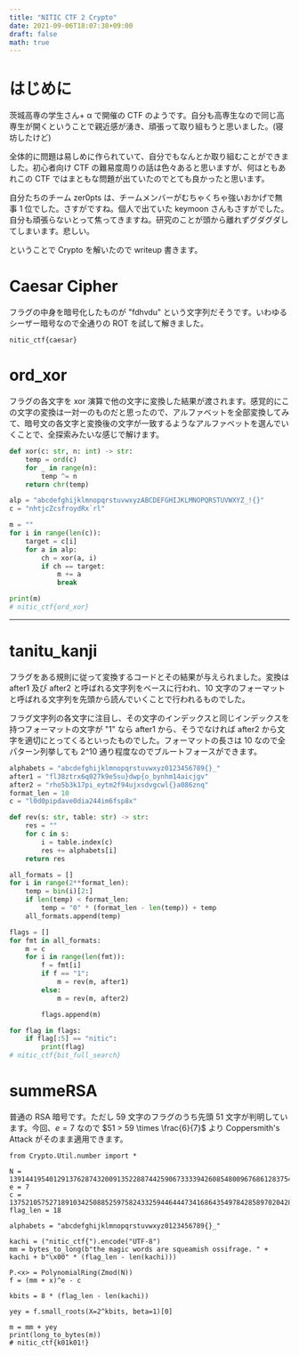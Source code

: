 ```yaml
---
title: "NITIC CTF 2 Crypto"
date: 2021-09-06T18:07:38+09:00
draft: false
math: true
---
```


# はじめに
茨城高専の学生さん+ α で開催の CTF のようです。自分も高専生なので同じ高専生が開くということで親近感が湧き、頑張って取り組もうと思いました。(寝坊したけど)

全体的に問題は易しめに作られていて、自分でもなんとか取り組むことができました。初心者向け CTF の難易度周りの話は色々あると思いますが、何はともあれこの CTF ではまともな問題が出ていたのでとても良かったと思います。

自分たちのチーム zer0pts は、チームメンバーがむちゃくちゃ強いおかげで無事 1 位でした。さすがですね。個人で出ていた keymoon さんもさすがでした。自分も頑張らないとって焦ってきますね。研究のことが頭から離れずグダグダしてしまいます。悲しい。

ということで Crypto を解いたので writeup 書きます。

# Caesar Cipher
フラグの中身を暗号化したものが "fdhvdu" という文字列だそうです。いわゆるシーザー暗号なので全通りの ROT を試して解きました。

```nitic_ctf{caesar}```

# ord_xor
フラグの各文字を xor 演算で他の文字に変換した結果が渡されます。感覚的にこの文字の変換は一対一のものだと思ったので、アルファベットを全部変換してみて、暗号文の各文字と変換後の文字が一致するようなアルファベットを選んでいくことで、全探索みたいな感じで解けます。

```python
def xor(c: str, n: int) -> str:
    temp = ord(c)
    for _ in range(n):
        temp ^= n
    return chr(temp)

alp = "abcdefghijklmnopqrstuvwxyzABCDEFGHIJKLMNOPQRSTUVWXYZ_!{}"
c = "nhtjcZcsfroydRx`rl"

m = ""
for i in range(len(c)):
    target = c[i]
    for a in alp:
        ch = xor(a, i)
        if ch == target:
            m += a
            break

print(m)
# nitic_ctf{ord_xor}
```

---

# tanitu_kanji
フラグをある規則に従って変換するコードとその結果が与えられました。変換は after1 及び after2 と呼ばれる文字列をベースに行われ、10 文字のフォーマットと呼ばれる文字列を先頭から読んでいくことで行われるものでした。

フラグ文字列の各文字に注目し、その文字のインデックスと同じインデックスを持つフォーマットの文字が "1" なら after1 から、そうでなければ after2 から文字を適切にとってくるといったものでした。フォーマットの長さは 10 なので全パターン列挙しても 2^10 通り程度なのでブルートフォースができます。

```python
alphabets = "abcdefghijklmnopqrstuvwxyz0123456789{}_"
after1 = "fl38ztrx6q027k9e5su}dwp{o_bynhm14aicjgv"
after2 = "rho5b3k17pi_eytm2f94ujxsdvgcwl{}a086znq"
format_len = 10
c = "l0d0pipdave0dia244im6fsp8x"

def rev(s: str, table: str) -> str:
    res = ""
    for c in s:
        i = table.index(c)
        res += alphabets[i]
    return res

all_formats = []
for i in range(2**format_len):
    temp = bin(i)[2:]
    if len(temp) < format_len:
        temp = "0" * (format_len - len(temp)) + temp
    all_formats.append(temp)

flags = []
for fmt in all_formats:
    m = c
    for i in range(len(fmt)):
        f = fmt[i]
        if f == "1":
            m = rev(m, after1)
        else:
            m = rev(m, after2)

        flags.append(m)

for flag in flags:
    if flag[:5] == "nitic":
        print(flag)
# nitic_ctf{bit_full_search}
```

# summeRSA
普通の RSA 暗号です。ただし 59 文字のフラグのうち先頭 51 文字が判明しています。今回、$e = 7$ なので $51 > 59 \times \frac{6}{7}$ より Coppersmith's Attack がそのまま適用できます。

```sage
from Crypto.Util.number import *

N = 139144195401291376287432009135228874425906733339426085480096768612837545660658559348449396096584313866982260011758274989304926271873352624836198271884781766711699496632003696533876991489994309382490275105164083576984076280280260628564972594554145121126951093422224357162795787221356643193605502890359266274703
e = 7
c = 137521057527189103425088525975824332594464447341686435497842858970204288096642253643188900933280120164271302965028579612429478072395471160529450860859037613781224232824152167212723936798704535757693154000462881802337540760439603751547377768669766050202387684717051899243124941875016108930932782472616565122310
flag_len = 18

alphabets = "abcdefghijklmnopqrstuvwxyz0123456789{}_"

kachi = ("nitic_ctf{").encode("UTF-8")
mm = bytes_to_long(b"the magic words are squeamish ossifrage. " + kachi + b"\x00" * (flag_len - len(kachi)))

P.<x> = PolynomialRing(Zmod(N))
f = (mm + x)^e - c

kbits = 8 * (flag_len - len(kachi))

yey = f.small_roots(X=2^kbits, beta=1)[0]

m = mm + yey
print(long_to_bytes(m))
# nitic_ctf{k01k01!}
```
